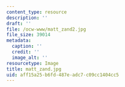 ```yaml
---
content_type: resource
description: ''
draft: ''
file: /ocw-www/matt_zand2.jpg
file_size: 39014
metadata:
  caption: ''
  credit: ''
  image_alt: ''
resourcetype: Image
title: matt_zand.jpg
uid: aff15a25-b6fd-487e-adc7-c09cc1404cc5
---
```

